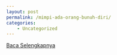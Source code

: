 ```yaml
---
layout: post
permalink: /mimpi-ada-orang-bunuh-diri/
categories:
    - Uncategorized
---
```


[Baca Selengkapnya](/09)